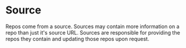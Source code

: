 # Source

Repos come from a source. Sources may contain more information on a repo than
just it's source URL. Sources are responsible for providing the repos they
contain and updating those repos upon request.
